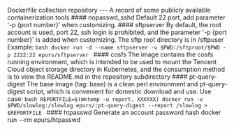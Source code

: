 Dockerfile
collection repository --- A record of some publicly available containerization tools #### nopasswd_sshd Default 22 port, add parameter '-p {port number}' when customizing. #### sftpserver By default, the root account is used, port 22, ssh login is prohibited, and the parameter '-p {port number}' is added when customizing. The sftp root directory is in /sftpuser Example: ```bash docker run -d --name sftpserver -v $PWD:/sftproot/$PWD -p 2222:22 epurs/sftpserver ``` #### cosfs The image contains the cosfs running environment, which is intended to be used to mount the Tencent Cloud object storage directory in Kubernetes, and the consumption method is to view the README.md in the repository subdirectory #### pt-query-digest The base image (tag: base) is a clean perl environment and pt-query-digest script, which is convenient for domestic download and use. Use case: ```bash REPORTFILE=$(mktemp -u report. XXXXXX) docker run -v $PWD/slowlog:/slowlog epurs/:pt-query-digest --report /slowlog > $REPORTFILE ``` #### htpasswd Generate an account password hash docker run --rm epurs/htpasswd
